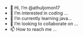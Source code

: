 - 👋 Hi, I’m @athuljomon17
- 👀 I’m interested in coding ...
- 🌱 I’m currently learning java...
- 💞️ I’m looking to collaborate on ...
- 📫 How to reach me ...

<!---
athuljomon17/athuljomon17 is a ✨ special ✨ repository because its `README.md` (this file) appears on your GitHub profile.
You can click the Preview link to take a look at your changes.
--->
